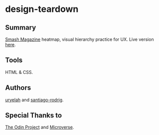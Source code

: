 # design-teardown

## Summary

[Smash Magazine](https://www.smashingmagazine.com) heatmap, visual hierarchy practice for UX. Live version [here](https://santiago-rodrig.github.io/design-teardown).

## Tools

HTML & CSS.

## Authors

[uryelah](https://github.com/uryelah) and [santiago-rodrig](https://github.com/santiago-rodrig).

## Special Thanks to

[The Odin Project](https://www.theodinproject.com/) and [Microverse](https://www.microverse.org/).

